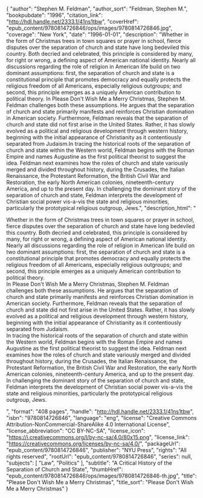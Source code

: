 {
  "author": "Stephen M. Feldman",
  "author_sort": "Feldman, Stephen M.",
  "bookpubdate": "1996",
  "citation_link": "http://hdl.handle.net/2333.1/41ns1tbw",
  "coverHref": "epub_content/9780814726846/ops/images/9780814726846.jpg",
  "coverage": "New York",
  "date": "1996-01-01",
  "description": "Whether in the form of Christmas trees in town squares or prayer in school, fierce disputes over the separation of church and state have long bedeviled this country. Both decried and celebrated, this principle is considered by many, for right or wrong, a defining aspect of American national identity. Nearly all discussions regarding the role of religion in American life build on two dominant assumptions: first, the separation of church and state is a constitutional principle that promotes democracy and equally protects the religious freedom of all Americans, especially religious outgroups; and second, this principle emerges as a uniquely American contribution to political theory. In Please Don't Wish Me a Merry Christmas, Stephen M. Feldman challenges both these assumptions. He argues that the separation of church and state primarily manifests and reinforces Christian domination in American society. Furthermore, Feldman reveals that the separation of church and state did not first arise in the United States. Rather, it has slowly evolved as a political and religious development through western history, beginning with the initial appearance of Christianity as it contentiously separated from Judaism.In tracing the historical roots of the separation of church and state within the Western world, Feldman begins with the Roman Empire and names Augustine as the first political theorist to suggest the idea. Feldman next examines how the roles of church and state variously merged and divided throughout history, during the Crusades, the Italian Renaissance, the Protestant Reformation, the British Civil War and Restoration, the early North American colonies, nineteenth-century America, and up to the present day. In challenging the dominant story of the separation of church and state, Feldman interprets the development of Christian social power vis-a-vis the state and religious minorities, particularly the prototypical religious outgroup, Jews.",
  "description_html": "<p>Whether in the form of Christmas trees in town squares or prayer in school, fierce disputes over the separation of church and state have long bedeviled this country. Both decried and celebrated, this principle is considered by many, for right or wrong, a defining aspect of American national identity.<br> Nearly all discussions regarding the role of religion in American life build on two dominant assumptions: first, the separation of church and state is a constitutional principle that promotes democracy and equally protects the religious freedom of all Americans, especially religious outgroups; and second, this principle emerges as a uniquely American contribution to political theory.<br> In Please Don't Wish Me a Merry Christmas, Stephen M. Feldman challenges both these assumptions. He argues that the separation of church and state primarily manifests and reinforces Christian domination in American society. Furthermore, Feldman reveals that the separation of church and state did not first arise in the United States. Rather, it has slowly evolved as a political and religious development through western history, beginning with the initial appearance of Christianity as it contentiously separated from Judaism.<br>In tracing the historical roots of the separation of church and state within the Western world, Feldman begins with the Roman Empire and names Augustine as the first political theorist to suggest the idea. Feldman next examines how the roles of church and state variously merged and divided throughout history, during the Crusades, the Italian Renaissance, the Protestant Reformation, the British Civil War and Restoration, the early North American colonies, nineteenth-century America, and up to the present day. In challenging the dominant story of the separation of church and state, Feldman interprets the development of Christian social power vis-a-vis the state and religious minorities, particularly the prototypical religious outgroup, Jews.</p>",
  "format": "408 pages",
  "handle": "http://hdl.handle.net/2333.1/41ns1tbw",
  "isbn": "9780814726846",
  "language": "eng",
  "license": "Creative Commons Attribution-NonCommercial-ShareAlike 4.0 International License",
  "license_abbreviation": "CC BY-NC-SA",
  "license_icon": "https://i.creativecommons.org/l/by-nc-sa/4.0/80x15.png",
  "license_link": "https://creativecommons.org/licenses/by-nc-sa/4.0/",
  "packageUrl": "epub_content/9780814726846",
  "publisher": "NYU Press",
  "rights": "All rights reserved",
  "rootUrl": "epub_content/9780814726846",
  "series": null,
  "subjects": [
    "Law",
    "Politics"
  ],
  "subtitle": "A Critical History of the Separation of Church and State",
  "thumbHref": "epub_content/9780814726846/ops/images/9780814726846-th.jpg",
  "title": "Please Don't Wish Me a Merry Christmas",
  "title_sort": "Please Don't Wish Me a Merry Christmas"
}
